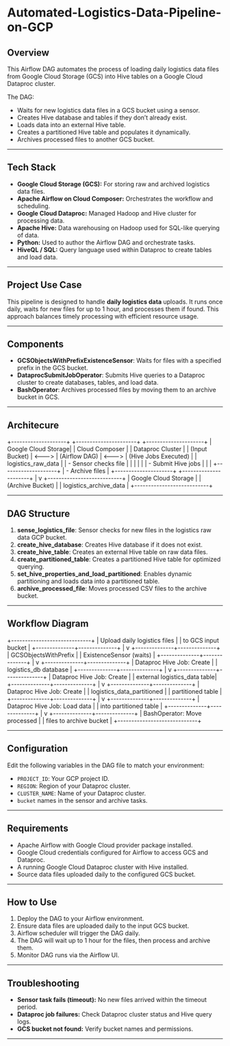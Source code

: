 # Automated-Logistics-Data-Pipeline-on-GCP

## Overview

This Airflow DAG automates the process of loading daily logistics data files from Google Cloud Storage (GCS) into Hive tables on a Google Cloud Dataproc cluster.

The DAG:

- Waits for new logistics data files in a GCS bucket using a sensor.
- Creates Hive database and tables if they don’t already exist.
- Loads data into an external Hive table.
- Creates a partitioned Hive table and populates it dynamically.
- Archives processed files to another GCS bucket.

---

## Tech Stack

- **Google Cloud Storage (GCS):** For storing raw and archived logistics data files.
- **Apache Airflow on Cloud Composer:** Orchestrates the workflow and scheduling.
- **Google Cloud Dataproc:** Managed Hadoop and Hive cluster for processing data.
- **Apache Hive:** Data warehousing on Hadoop used for SQL-like querying of data.
- **Python:** Used to author the Airflow DAG and orchestrate tasks.
- **HiveQL / SQL:** Query language used within Dataproc to create tables and load data.

---

## Project Use Case

This pipeline is designed to handle **daily logistics data** uploads. It runs once daily, waits for new files for up to 1 hour, and processes them if found. This approach balances timely processing with efficient resource usage.

---

## Components

- **GCSObjectsWithPrefixExistenceSensor**: Waits for files with a specified prefix in the GCS bucket.
- **DataprocSubmitJobOperator**: Submits Hive queries to a Dataproc cluster to create databases, tables, and load data.
- **BashOperator**: Archives processed files by moving them to an archive bucket in GCS.

---

## Architecure

+--------------------+       +----------------------+       +---------------------+
| Google Cloud Storage|       |    Cloud Composer    |       |   Dataproc Cluster   |
|  (Input Bucket)     | <---> |   (Airflow DAG)      | <---> | (Hive Jobs Executed) |
| logistics_raw_data  |       | - Sensor checks file |       |                     |
|                    |       | - Submit Hive jobs   |       |                     |
+--------------------+       | - Archive files      |       +---------------------+
                             +----------------------+
                                    |
                                    v
                       +---------------------------+
                       | Google Cloud Storage       |
                       | (Archive Bucket)           |
                       | logistics_archive_data     |
                       +---------------------------+


---

## DAG Structure

1. **sense_logistics_file**: Sensor checks for new files in the logistics raw data GCP bucket.
2. **create_hive_database**: Creates Hive database if it does not exist.
3. **create_hive_table**: Creates an external Hive table on raw data files.
4. **create_partitioned_table**: Creates a partitioned Hive table for optimized querying.
5. **set_hive_properties_and_load_partitioned**: Enables dynamic partitioning and loads data into a partitioned table.
6. **archive_processed_file**: Moves processed CSV files to the archive bucket.

---

## Workflow Diagram
+-----------------------------+
| Upload daily logistics files |
|     to GCS input bucket      |
+--------------+--------------+
               |
               v
+--------------+--------------+
|   GCSObjectsWithPrefix       |
|  ExistenceSensor (waits)     |
+--------------+--------------+
               |
               v
+--------------+--------------+
|  Dataproc Hive Job: Create   |
|    logistics_db database     |
+--------------+--------------+
               |
               v
+--------------+--------------+
|  Dataproc Hive Job: Create   |
| external logistics_data table|
+--------------+--------------+
               |
               v
+--------------+--------------+
| Dataproc Hive Job: Create    |
| logistics_data_partitioned   |
|    partitioned table         |
+--------------+--------------+
               |
               v
+--------------+--------------+
| Dataproc Hive Job: Load data |
|    into partitioned table    |
+--------------+--------------+
               |
               v
+--------------+--------------+
| BashOperator: Move processed |
|    files to archive bucket   |
+-----------------------------+

---

## Configuration

Edit the following variables in the DAG file to match your environment:

- `PROJECT_ID`: Your GCP project ID.
- `REGION`: Region of your Dataproc cluster.
- `CLUSTER_NAME`: Name of your Dataproc cluster.
- `bucket` names in the sensor and archive tasks.

---

## Requirements

- Apache Airflow with Google Cloud provider package installed.
- Google Cloud credentials configured for Airflow to access GCS and Dataproc.
- A running Google Cloud Dataproc cluster with Hive installed.
- Source data files uploaded daily to the configured GCS bucket.

---

## How to Use

1. Deploy the DAG to your Airflow environment.
2. Ensure data files are uploaded daily to the input GCS bucket.
3. Airflow scheduler will trigger the DAG daily.
4. The DAG will wait up to 1 hour for the files, then process and archive them.
5. Monitor DAG runs via the Airflow UI.

---

## Troubleshooting

- **Sensor task fails (timeout):** No new files arrived within the timeout period.
- **Dataproc job failures:** Check Dataproc cluster status and Hive query logs.
- **GCS bucket not found:** Verify bucket names and permissions.
  
---



